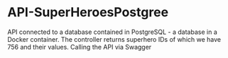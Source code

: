 # API-SuperHeroesPostgree

API connected to a database contained in PostgreSQL - a database in a Docker container.
The controller returns superhero IDs of which we have 756 and their values.
Calling the API via Swagger
